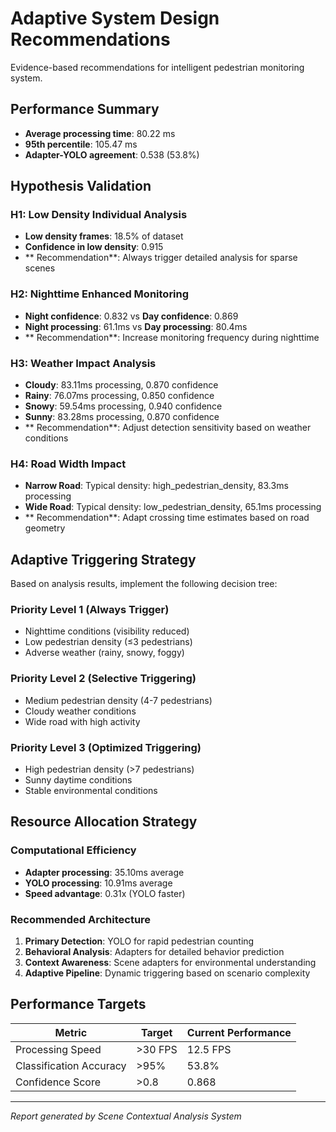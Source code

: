 # Adaptive System Design Recommendations

Evidence-based recommendations for intelligent pedestrian monitoring system.

## Performance Summary

- **Average processing time**: 80.22 ms
- **95th percentile**: 105.47 ms
- **Adapter-YOLO agreement**: 0.538 (53.8%)

## Hypothesis Validation

### H1: Low Density Individual Analysis
- **Low density frames**: 18.5% of dataset
- **Confidence in low density**: 0.915
- ** Recommendation**: Always trigger detailed analysis for sparse scenes

### H2: Nighttime Enhanced Monitoring
- **Night confidence**: 0.832 vs **Day confidence**: 0.869
- **Night processing**: 61.1ms vs **Day processing**: 80.4ms
- ** Recommendation**: Increase monitoring frequency during nighttime

### H3: Weather Impact Analysis
- **Cloudy**: 83.11ms processing, 0.870 confidence
- **Rainy**: 76.07ms processing, 0.850 confidence
- **Snowy**: 59.54ms processing, 0.940 confidence
- **Sunny**: 83.28ms processing, 0.870 confidence
- ** Recommendation**: Adjust detection sensitivity based on weather conditions

### H4: Road Width Impact
- **Narrow Road**: Typical density: high_pedestrian_density, 83.3ms processing
- **Wide Road**: Typical density: low_pedestrian_density, 65.1ms processing
- ** Recommendation**: Adapt crossing time estimates based on road geometry

## Adaptive Triggering Strategy

Based on analysis results, implement the following decision tree:

### Priority Level 1 (Always Trigger)
- Nighttime conditions (visibility reduced)
- Low pedestrian density (≤3 pedestrians)
- Adverse weather (rainy, snowy, foggy)
### Priority Level 2 (Selective Triggering)
- Medium pedestrian density (4-7 pedestrians)
- Cloudy weather conditions
- Wide road with high activity

### Priority Level 3 (Optimized Triggering)
- High pedestrian density (>7 pedestrians)
- Sunny daytime conditions
- Stable environmental conditions

## Resource Allocation Strategy

### Computational Efficiency
- **Adapter processing**: 35.10ms average
- **YOLO processing**: 10.91ms average
- **Speed advantage**: 0.31x (YOLO faster)

### Recommended Architecture
1. **Primary Detection**: YOLO for rapid pedestrian counting
2. **Behavioral Analysis**: Adapters for detailed behavior prediction
3. **Context Awareness**: Scene adapters for environmental understanding
4. **Adaptive Pipeline**: Dynamic triggering based on scenario complexity

## Performance Targets

| Metric | Target | Current Performance |
|--------|--------|---------------------|
| Processing Speed | >30 FPS | 12.5 FPS |
| Classification Accuracy | >95% | 53.8% |
| Confidence Score | >0.8 | 0.868 |

---
*Report generated by Scene Contextual Analysis System*
